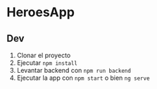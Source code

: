 # HeroesApp

## Dev

1. Clonar el proyecto
2. Ejecutar ```npm install```
3. Levantar backend con ```npm run backend```
4. Ejecutar la app con ```npm start``` o bien ```ng serve```
